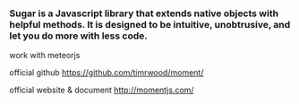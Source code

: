 ### Sugar is a Javascript library that extends native objects with helpful methods. It is designed to be intuitive, unobtrusive, and let you do more with less code.

work with meteorjs

official github https://github.com/timrwood/moment/

official website & document http://momentjs.com/
